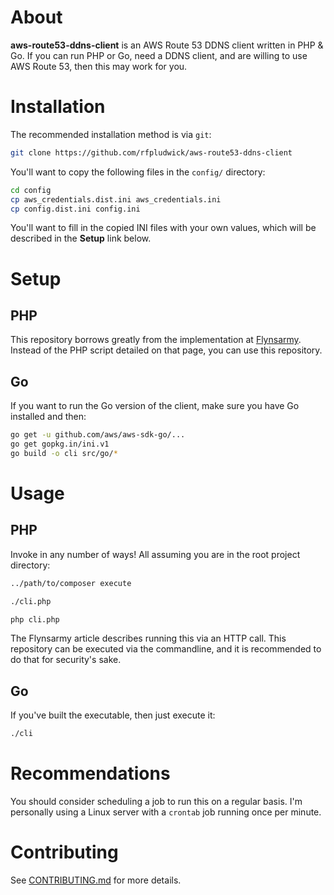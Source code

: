 # About

**aws-route53-ddns-client** is an AWS Route 53 DDNS client written in PHP & Go. If you can run PHP or Go, need a DDNS client,
 and are willing to use AWS Route 53, then this may work for you.

# Installation

The recommended installation method is via `git`:

```bash
git clone https://github.com/rfpludwick/aws-route53-ddns-client
```

You'll want to copy the following files in the `config/` directory:

```bash
cd config
cp aws_credentials.dist.ini aws_credentials.ini
cp config.dist.ini config.ini
```

You'll want to fill in the copied INI files with your own values, which will be described in the **Setup** link below.

# Setup

## PHP

This repository borrows greatly from the implementation at 
[Flynsarmy](https://www.flynsarmy.com/2015/12/setting-up-dynamic-dns-to-your-home-with-route-53/). Instead of the PHP
script detailed on that page, you can use this repository.

## Go

If you want to run the Go version of the client, make sure you have Go installed and then:

```bash
go get -u github.com/aws/aws-sdk-go/...
go get gopkg.in/ini.v1
go build -o cli src/go/*
```

# Usage

## PHP

Invoke in any number of ways! All assuming you are in the root project directory:

```bash
../path/to/composer execute
```

```bash
./cli.php
```

```bash
php cli.php
```

The Flynsarmy article describes running this via an HTTP call. This repository can be executed via the commandline, and
it is recommended to do that for security's sake.

## Go

If you've built the executable, then just execute it:

```bash
./cli
```

# Recommendations

You should consider scheduling a job to run this on a regular basis. I'm personally using a Linux server with a 
`crontab` job running once per minute.

# Contributing

See [CONTRIBUTING.md](CONTRIBUTING.md) for more details.
